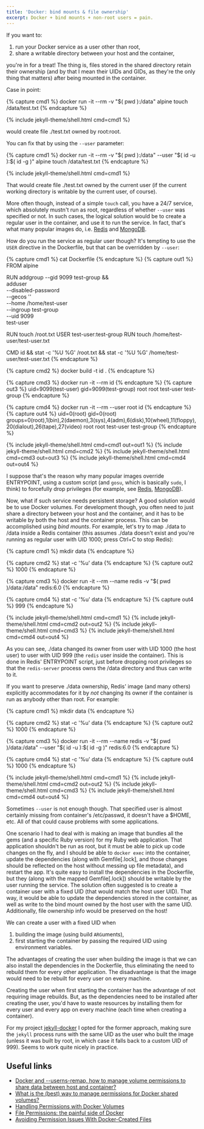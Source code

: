 ```yaml
---
title: 'Docker: bind mounts & file ownership'
excerpt: Docker + bind mounts + non-root users = pain.
---
```

If you want to:

1. run your Docker service as a user other than root,
2. share a writable directory between your host and the container,

you're in for a treat!
The thing is, files stored in the shared directory retain their ownership (and
by that I mean their UIDs and GIDs, as they're the only thing that matters)
after being mounted in the container.

Case in point:

{% capture cmd1 %}
docker run -it --rm -v "$( pwd ):/data" alpine touch /data/test.txt
{% endcapture %}

{% include jekyll-theme/shell.html cmd=cmd1 %}

would create file ./test.txt owned by root:root.

You can fix that by using the `--user` parameter:

{% capture cmd1 %}
docker run -it --rm -v "$( pwd ):/data" --user "$( id -u ):$( id -g )" alpine touch /data/test.txt
{% endcapture %}

{% include jekyll-theme/shell.html cmd=cmd1 %}

That would create file ./test.txt owned by the current user (if the current
working directory is writable by the current user, of course).

More often though, instead of a simple `touch` call, you have a 24/7 service,
which absolutely mustn't run as root, regardless of whether `--user` was
specified or not.
In such cases, the logical solution would be to create a regular user in the
container, and use it to run the service.
In fact, that's what many popular images do, i.e. [Redis][Redis Dockerfile] and
[MongoDB][MongoDB Dockerfile].

[Redis Dockerfile]: https://github.com/docker-library/redis/blob/cc1b618d51eb5f6bf6e3a03c7842317b38dbd7f9/6.0/Dockerfile#L4
[MongoDB Dockerfile]: https://github.com/docker-library/mongo/blob/5cbf7be9a486932b7e472a39e432c9a444628465/4.2/Dockerfile#L4

How do you run the service as regular user though?
It's tempting to use the `USER` directive in the Dockerfile, but that can be
overridden by `--user`:

{% capture cmd1 %}
cat Dockerfile
{% endcapture %}
{% capture out1 %}
FROM alpine

RUN addgroup --gid 9099 test-group && \
    adduser \
        --disabled-password \
        --gecos '' \
        --home /home/test-user \
        --ingroup test-group \
        --uid 9099 \
        test-user

RUN touch /root.txt
USER test-user:test-group
RUN touch /home/test-user/test-user.txt

CMD id && stat -c '%U %G' /root.txt && stat -c '%U %G' /home/test-user/test-user.txt
{% endcapture %}

{% capture cmd2 %}
docker build -t id .
{% endcapture %}

{% capture cmd3 %}
docker run -it --rm id
{% endcapture %}
{% capture out3 %}
uid=9099(test-user) gid=9099(test-group)
root root
test-user test-group
{% endcapture %}

{% capture cmd4 %}
docker run -it --rm --user root id
{% endcapture %}
{% capture out4 %}
uid=0(root) gid=0(root) groups=0(root),1(bin),2(daemon),3(sys),4(adm),6(disk),10(wheel),11(floppy),20(dialout),26(tape),27(video)
root root
test-user test-group
{% endcapture %}

{% include jekyll-theme/shell.html cmd=cmd1 out=out1 %}
{% include jekyll-theme/shell.html cmd=cmd2 %}
{% include jekyll-theme/shell.html cmd=cmd3 out=out3 %}
{% include jekyll-theme/shell.html cmd=cmd4 out=out4 %}

I suppose that's the reason why many popular images override ENTRYPOINT, using
a custom script (and `gosu`, which is basically `sudo`, I think) to forcefully
drop privileges (for example, see [Redis][Redis entrypoint],
[MongoDB][MongoDB entrypoint]).

[Redis entrypoint]: https://github.com/docker-library/redis/blob/cc1b618d51eb5f6bf6e3a03c7842317b38dbd7f9/6.0/docker-entrypoint.sh#L11
[MongoDB entrypoint]: https://github.com/docker-library/mongo/blob/5cbf7be9a486932b7e472a39e432c9a444628465/4.2/docker-entrypoint.sh#L12

Now, what if such service needs persistent storage?
A good solution would be to use Docker volumes.
For development though, you often need to just share a directory between your
host and the container, and it has to be writable by both the host and the
container process.
This can be accomplished using _bind mounts_.
For example, let's try to map ./data to /data inside a Redis container (this
assumes ./data doesn't exist and you're running as regular user with UID 1000;
press Ctrl+C to stop Redis):

{% capture cmd1 %}
mkdir data
{% endcapture %}

{% capture cmd2 %}
stat -c '%u' data
{% endcapture %}
{% capture out2 %}
1000
{% endcapture %}

{% capture cmd3 %}
docker run -it --rm --name redis -v "$( pwd )/data:/data" redis:6.0
{% endcapture %}

{% capture cmd4 %}
stat -c '%u' data
{% endcapture %}
{% capture out4 %}
999
{% endcapture %}

{% include jekyll-theme/shell.html cmd=cmd1 %}
{% include jekyll-theme/shell.html cmd=cmd2 out=out2 %}
{% include jekyll-theme/shell.html cmd=cmd3 %}
{% include jekyll-theme/shell.html cmd=cmd4 out=out4 %}

As you can see, ./data changed its owner from user with UID 1000 (the host
user) to user with UID 999 (the `redis` user inside the container).
This is done in Redis' ENTRYPOINT script, just before dropping root privileges
so that the `redis-server` process owns the /data directory and thus can write
to it.

If you want to preserve ./data ownership, Redis' image (and many others)
explicitly accommodates for it by _not_ changing its owner if the container is
run as anybody other than root.
For example:

{% capture cmd1 %}
mkdir data
{% endcapture %}

{% capture cmd2 %}
stat -c '%u' data
{% endcapture %}
{% capture out2 %}
1000
{% endcapture %}

{% capture cmd3 %}
docker run -it --rm --name redis -v "$( pwd )/data:/data" --user "$( id -u ):$( id -g )" redis:6.0
{% endcapture %}

{% capture cmd4 %}
stat -c '%u' data
{% endcapture %}
{% capture out4 %}
1000
{% endcapture %}

{% include jekyll-theme/shell.html cmd=cmd1 %}
{% include jekyll-theme/shell.html cmd=cmd2 out=out2 %}
{% include jekyll-theme/shell.html cmd=cmd3 %}
{% include jekyll-theme/shell.html cmd=cmd4 out=out4 %}

Sometimes `--user` is not enough though.
That specified user is almost certainly missing from container's /etc/passwd,
it doesn't have a $HOME, etc.
All of that could cause problems with some applications.

One scenario I had to deal with is making an image that bundles all the gems
(and a specific Ruby version) for my Ruby web application.
That application shouldn't be run as root, but it must be able to pick up code
changes on the fly, and I should be able to `docker exec` into the container,
update the dependencies (along with Gemfile[.lock], and those changes should be
reflected on the host without messing up file metadata), and restart the app.
It's quite easy to install the dependencies in the Dockerfile, but they (along
with the mapped Gemfile[.lock]) should be writable by the user running the
service.
The solution often suggested is to create a container user with a fixed UID
(that would match the host user UID).
That way, it would be able to update the dependencies stored in the container,
as well as write to the bind mount owned by the host user with the same UID.
Additionally, file ownership info would be preserved on the host!

We can create a user with a fixed UID when

1. building the image (using build `ARG`uments),
2. first starting the container by passing the required UID using environment
variables.

The advantages of creating the user when building the image is that we can also
install the dependencies in the Dockerfile, thus eliminating the need to
rebuild them for every other application.
The disadvantage is that the image would need to be rebuilt for every user on
every machine.

Creating the user when first starting the container has the advantage of not
requiring image rebuilds.
But, as the dependencies need to be installed after creating the user, you'd
have to waste resources by installing them for every user and every app on
every machine (each time when creating a container).

For my project [jekyll-docker] I opted for the former approach, making sure the
`jekyll` process runs with the same UID as the user who built the image (unless
it was built by root, in which case it falls back to a custom UID of 999).
Seems to work quite nicely in practice.

[jekyll-docker]: https://github.com/egor-tensin/jekyll-docker/tree/7d1824a5fac0ed483bc49209bbd89f564a7bcefe

Useful links
------------

* [Docker and \-\-userns-remap, how to manage volume permissions to share data between host and container?](https://stackoverflow.com/q/35291520/514684)
* [What is the (best) way to manage permissions for Docker shared volumes?](https://stackoverflow.com/q/23544282/514684)
* [Handling Permissions with Docker Volumes](https://denibertovic.com/posts/handling-permissions-with-docker-volumes/)
* [File Permissions: the painful side of Docker](https://blog.gougousis.net/file-permissions-the-painful-side-of-docker/)
* [Avoiding Permission Issues With Docker-Created Files](https://vsupalov.com/docker-shared-permissions/)
